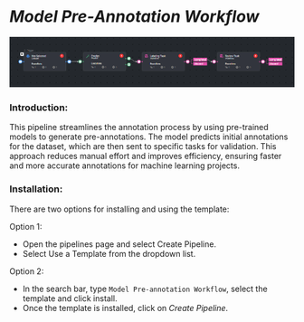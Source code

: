 # *Model Pre-Annotation Workflow*

<img src="assets/model-pre-annotation-workflow.png" alt="Image of the pipeline">


### Introduction:

This pipeline streamlines the annotation process by using pre-trained models to generate pre-annotations. 
The model predicts initial annotations for the dataset, which are then sent to specific tasks for validation. 
This approach reduces manual effort and improves efficiency, ensuring faster and more accurate annotations for machine learning projects.


### Installation:

There are two options for installing and using the template:

Option 1:

* Open the pipelines page and select Create Pipeline.
* Select Use a Template from the dropdown list.


Option 2:

* In the search bar, type `Model Pre-annotation Workflow`, select the template and click install.
* Once the template is installed, click on *Create Pipeline*.
